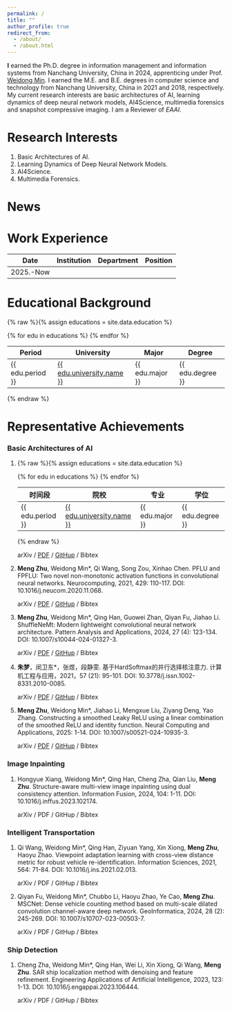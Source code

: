 ```yaml
---
permalink: /
title: ""
author_profile: true
redirect_from: 
  - /about/
  - /about.html
---
```


**I** earned the Ph.D. degree in information management and information systems from Nanchang University, China in 2024, apprenticing under Prof. [Weidong Min](https://smcs.ncu.edu.cn/szdw/jsml/ce79f6f094154067a7dda50292b90603.htm). I earned the M.E. and B.E. degrees in computer science and technology from Nanchang University, China in 2021 and 2018, respectively. My current research interests are basic architectures of AI, learning dynamics of deep neural network models, AI4Science, multimedia forensics and snapshot compressive imaging. I am a Reviewer of *EAAI*.

# Research Interests

1. Basic Architectures of AI.
2. Learning Dynamics of Deep Neural Network Models.
3. AI4Science.
4. Multimedia Forensics.

News
======



# Work Experience

|   Date    | Institution | Department | Position |
| :-------: | :---------: | :--------: | :------: |
| 2025.-Now |             |            |          |

Educational Background
======



{% raw %}{% assign educations = site.data.education %}
<table class="responsive-table">
  <thead>
    <tr>
      <th>Period</th>
      <th>University</th>
      <th>Major</th>
      <th>Degree</th>
    </tr>
  </thead>
  <tbody>
    {% for edu in educations %}
    <tr>
      <td data-label="period">{{ edu.period }}</td>
      <td data-label="university">
        <a href="{{ edu.university.url }}" target="_blank">
          {{ edu.university.name }}
        </a>
      </td>
      <td data-label="major">{{ edu.major }}</td>
      <td data-label="degree">{{ edu.degree }}</td>
    </tr>
    {% endfor %}
  </tbody>
</table>{% endraw %}

# Representative Achievements

### Basic Architectures of AI

1. {% raw %}{% assign educations = site.data.education %}
   <table class="responsive-table">
     <thead>
       <tr>
         <th>时间段</th>
         <th>院校</th>
         <th>专业</th>
         <th>学位</th>
       </tr>
     </thead>
     <tbody>
       {% for edu in educations %}
       <tr>
         <td data-label="period">{{ edu.period }}</td>
         <td data-label="university">
           <a href="{{ edu.university.url }}" target="_blank">
             {{ edu.university.name }}
           </a>
         </td>
         <td data-label="major">{{ edu.major }}</td>
         <td data-label="degree">{{ edu.degree }}</td>
       </tr>
       {% endfor %}
     </tbody>
   </table>{% endraw %}

   arXiv / [PDF](https://www.sciencedirect.com/science/article/abs/pii/S0031320323008452) / [GitHup](https://github.com/mengzhu0308/GSACA-MECA) / Bibtex

2. **Meng Zhu**, Weidong Min*, Qi Wang, Song Zou, Xinhao Chen. PFLU and FPFLU: Two novel non-monotonic activation functions in convolutional neural networks. Neurocomputing, 2021, 429: 110-117. DOI: 10.1016/j.neucom.2020.11.068.

   arXiv / [PDF](https://www.sciencedirect.com/science/article/abs/pii/S0925231220318749) / [GitHup](https://github.com/mengzhu0308/PFLU-FPFLU) / Bibtex

3. **Meng Zhu**, Weidong Min*, Qing Han, Guowei Zhan, Qiyan Fu, Jiahao Li. ShuffleNeMt: Modern lightweight convolutional neural network architecture. Pattern Analysis and Applications, 2024, 27 (4): 123-134. DOI: 10.1007/s10044-024-01327-3.

   arXiv / [PDF](https://link.springer.com/article/10.1007/s10044-024-01327-3) / [GitHup](https://github.com/mengzhu0308/ShuffleNeMt) / Bibtex

5. **朱梦**，闵卫东*，张煜，段静雯. 基于HardSoftmax的并行选择核注意力. 计算机工程与应用，2021，57 (21): 95-101. DOI: 10.3778/j.issn.1002-8331.2010-0085.

   arXiv / [PDF](http://cea.ceaj.org/CN/10.3778/j.issn.1002-8331.2010-0085?st=alljournals) / [GitHup](https://github.com/mengzhu0308/PSK-Attention) / Bibtex

6. **Meng Zhu**, Weidong Min*, Jiahao Li, Mengxue Liu, Ziyang Deng, Yao Zhang. Constructing a smoothed Leaky ReLU using a linear combination of the smoothed ReLU and identity function. Neural Computing and Applications, 2025: 1-14. DOI: 10.1007/s00521-024-10935-3.

   arXiv / [PDF](https://link.springer.com/article/10.1007/s00521-024-10935-3) / [GitHup](https://github.com/mengzhu0308/LPFLU) / Bibtex

### Image Inpainting

1. Hongyue Xiang, Weidong Min*, Qing Han, Cheng Zha, Qian Liu, **Meng Zhu**. Structure-aware multi-view image inpainting using dual consistency attention. Information Fusion, 2024, 104: 1-11. DOI: 10.1016/j.inffus.2023.102174.

   arXiv / PDF / GitHup / Bibtex

### Intelligent Transportation

1. Qi Wang, Weidong Min*, Qing Han, Ziyuan Yang, Xin Xiong, **Meng Zhu**, Haoyu Zhao. Viewpoint adaptation learning with cross-view distance metric for robust vehicle re-identification. Information Sciences, 2021, 564: 71-84. DOI: 10.1016/j.ins.2021.02.013.

   arXiv / PDF / GitHup / Bibtex

2. Qiyan Fu, Weidong Min*, Chubbo Li, Haoyu Zhao, Ye Cao, **Meng Zhu**. MSCNet: Dense vehicle counting method based on multi-scale dilated convolution channel-aware deep network. GeoInformatica, 2024, 28 (2): 245-269. DOI: 10.1007/s10707-023-00503-7.

   arXiv / PDF / GitHup / Bibtex

### Ship Detection

1. Cheng Zha, Weidong Min*, Qing Han, Wei Li, Xin Xiong, Qi Wang, **Meng Zhu**. SAR ship localization method with denoising and feature refinement. Engineering Applications of Artificial Intelligence, 2023, 123: 1-13. DOI: 10.1016/j.engappai.2023.106444. 

   arXiv / PDF / GitHup / Bibtex
